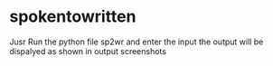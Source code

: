 # spokentowritten
Jusr Run the python file sp2wr
and enter the input 
the output will be dispalyed as shown in output screenshots

